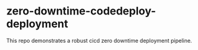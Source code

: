 # zero-downtime-codedeploy-deployment
This repo demonstrates a robust cicd zero downtime deployment pipeline. 
